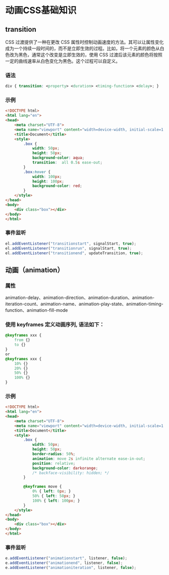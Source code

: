 # 动画CSS基础知识

## transition
CSS 过渡提供了一种在更改 CSS 属性时控制动画速度的方法。其可以让属性变化成为一个持续一段时间的，而不是立即生效的过程。比如，将一个元素的颜色从白色改为黑色，通常这个改变是立即生效的，使用 CSS 过渡后该元素的颜色将按照一定的曲线速率从白色变化为黑色。这个过程可以自定义。

### 语法
```css
div { transition: <property> <duration> <timing-function> <delay>; }
```

### 示例
```html
<!DOCTYPE html>
<html lang="en">
<head>
    <meta charset="UTF-8">
    <meta name="viewport" content="width=device-width, initial-scale=1.0">
    <title>Document</title>
    <style>
        .box {
            width: 50px;
            height: 50px;
            background-color: aqua;
            transition:  all 0.5s ease-out;
        }
        .box:hover {
            width: 100px;
            height: 100px;
            background-color: red;
        }
    </style>
</head>
<body>
    <div class="box"></div>
</body>
</html>
```

### 事件监听
```javascript
el.addEventListener("transitionstart", signalStart, true);
el.addEventListener("transitionrun", signalStart, true);
el.addEventListener("transitionend", updateTransition, true);
```

## 动画（animation）
### 属性
animation-delay、animation-direction、animation-duration、animation-iteration-count、animation-name、animation-play-state、animation-timing-function、animation-fill-mode

### 使用 keyframes 定义动画序列, 语法如下：
```css
@keyframes xxx {
    from {}
    to {}
}
or
@keyframes xxx {
    10% {}
    20% {}
    50% {}
    100% {}
}
```
### 示例
```html
<!DOCTYPE html>
<html lang="en">
<head>
    <meta charset="UTF-8">
    <meta name="viewport" content="width=device-width, initial-scale=1.0">
    <title>Document</title>
    <style>
        .box {
            width: 50px;
            height: 50px;
            border-radius: 50%;
            animation: move 2s infinite alternate ease-in-out;
            position: relative;
            background-color: darkorange;
            /* backface-visibility: hidden; */
        }

        @keyframes move {
            0% { left: 0px; }
            50% { left: 50px; }
            100% { left: 100px; }
        }
    </style>
</head>
<body>
    <div class="box"></div>
</body>
</html>
```

### 事件监听
```javascript
e.addEventListener("animationstart", listener, false);
e.addEventListener("animationend", listener, false);
e.addEventListener("animationiteration", listener, false);
```


